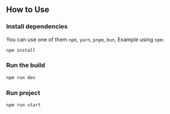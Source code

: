 ## How to Use

### Install dependencies

You can use one of them `npm`, `yarn`, `pnpm`, `bun`, Example using `npm`:

```bash
npm install
```

### Run the build

```bash
npm run dev
```

### Run project

```bash
npm run start
```